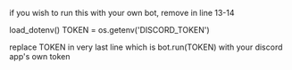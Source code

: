 if you wish to run this with your own bot, remove in line 13-14

load_dotenv()
TOKEN = os.getenv('DISCORD_TOKEN')

replace TOKEN in very last line which is bot.run(TOKEN) with your discord app's own token

